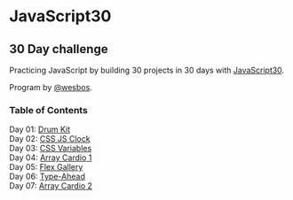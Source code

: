 # JavaScript30

## 30 Day challenge
Practicing JavaScript by building 30 projects in 30 days with [JavaScript30](https://github.com/wesbos/JavaScript30).

Program by [@wesbos](https://github.com/wesbos).

### Table of Contents
Day 01: [Drum Kit](./01-Drum-Kit)  
Day 02: [CSS JS Clock](./02-Clock)  
Day 03: [CSS Variables](./03-CSS-Variables)  
Day 04: [Array Cardio 1](./04-Array-Cardio-1)  
Day 05: [Flex Gallery](./05-Flex-Gallery)  
Day 06: [Type-Ahead](./06-Type-Ahead)  
Day 07: [Array Cardio 2](./07-Array-Cardio-2)
